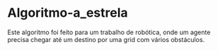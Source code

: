 # Algoritmo-a_estrela
Este algoritmo foi feito para um trabalho de robótica, onde um agente precisa chegar até um destino por uma grid com vários obstáculos.
